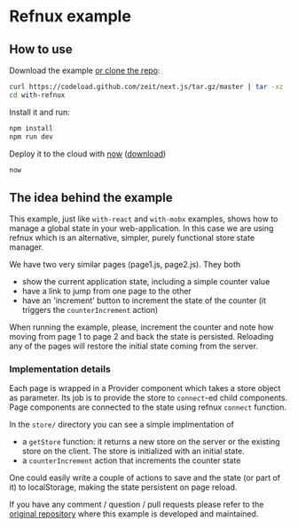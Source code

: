 
# Refnux example

## How to use

Download the example [or clone the repo](https://github.com/zeit/next.js):

```bash
curl https://codeload.github.com/zeit/next.js/tar.gz/master | tar -xz --strip=2 next.js-master/examples/with-refnux
cd with-refnux
```

Install it and run:

```bash
npm install
npm run dev
```

Deploy it to the cloud with [now](https://zeit.co/now) ([download](https://zeit.co/download))

```bash
now
```


## The idea behind the example

This example, just like `with-react` and `with-mobx` examples, shows how to manage a global state in your web-application. 
In this case we are using refnux which is an alternative, simpler, purely functional store state manager.

We have two very similar pages (page1.js, page2.js). They both

- show the current application state, including a simple counter value
- have a link to jump from one page to the other
- have an 'increment' button to increment the state of the counter 
(it triggers the `counterIncrement` action)

When running the example, please, increment the counter and note how moving from page 1 to page 2 and back the state is persisted. 
Reloading any of the pages will restore the initial state coming from the server.


### Implementation details

Each page is wrapped in a Provider component which takes a store object as parameter. 
Its job is to provide the store to `connect`-ed child components. 
Page components are connected to the state using refnux `connect` function.

In the `store/` directory you can see a simple implmentation of

- a `getStore` function: it returns a new store on the server or 
the existing store on the client. The store is initialized with an initial state.
- a `counterIncrement` action that increments the counter state

One could easily write a couple of actions to save and the state (or part of it) to
localStorage, making the state persistent on page reload.

If you have any comment / question / pull requests please refer to the [original repository](https://github.com/davibe/next.js-example-with-refnux) where this example is developed and maintained.